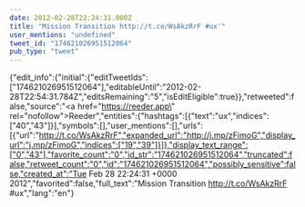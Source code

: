```yaml
---
date: 2012-02-28T22:24:31.000Z
title: "Mission Transition http://t.co/WsAkzRrF #ux″"
user_mentions: "undefined"
tweet_id: "174621026951512064"
pub_type: "tweet"
---
```

{"edit_info":{"initial":{"editTweetIds":["174621026951512064"],"editableUntil":"2012-02-28T22:54:31.784Z","editsRemaining":"5","isEditEligible":true}},"retweeted":false,"source":"<a href=\"https://reeder.app\" rel=\"nofollow\">Reeder</a>","entities":{"hashtags":[{"text":"ux","indices":["40","43"]}],"symbols":[],"user_mentions":[],"urls":[{"url":"http://t.co/WsAkzRrF","expanded_url":"http://j.mp/zFimoG","display_url":"j.mp/zFimoG","indices":["19","39"]}]},"display_text_range":["0","43"],"favorite_count":"0","id_str":"174621026951512064","truncated":false,"retweet_count":"0","id":"174621026951512064","possibly_sensitive":false,"created_at":"Tue Feb 28 22:24:31 +0000 2012","favorited":false,"full_text":"Mission Transition http://t.co/WsAkzRrF #ux","lang":"en"}

